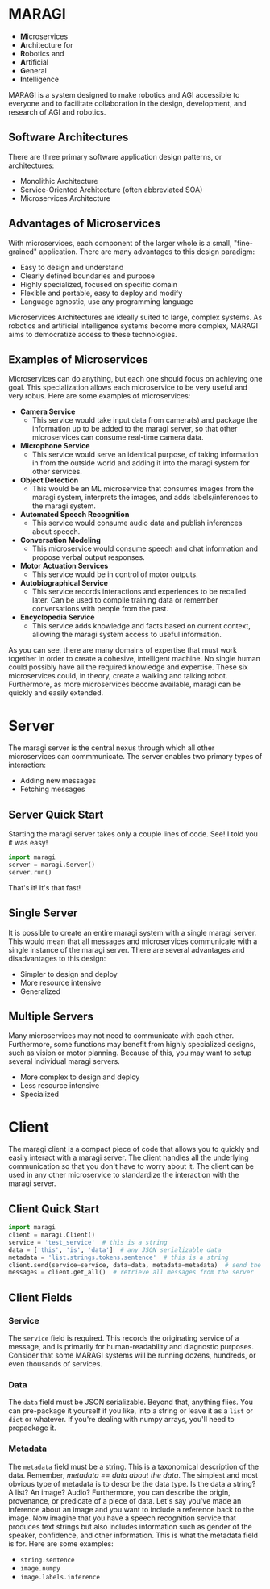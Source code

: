 # MARAGI 

- **M**icroservices 
- **A**rchitecture for 
- **R**obotics and 
- **A**rtificial 
- **G**eneral 
- **I**ntelligence

MARAGI is a system designed to make robotics and AGI accessible to everyone and to facilitate collaboration in the design, development, and research of AGI and robotics. 

## Software Architectures

There are three primary software application design patterns, or architectures:

- Monolithic Architecture
- Service-Oriented Architecture (often abbreviated SOA)
- Microservices Architecture

## Advantages of Microservices

With microservices, each component of the larger whole is a small, "fine-grained" application. There are many advantages to this design paradigm:

- Easy to design and understand
- Clearly defined boundaries and purpose
- Highly specialized, focused on specific domain
- Flexible and portable, easy to deploy and modify
- Language agnostic, use any programming language

Microservices Architectures are ideally suited to large, complex systems. As robotics and artificial intelligence systems become more complex, MARAGI aims to democratize access to these technologies. 

## Examples of Microservices

Microservices can do anything, but each one should focus on achieving one goal. This specialization allows each microservice to be very useful and very robus. Here are some examples of microservices:

- **Camera Service**
  - This service would take input data from camera(s) and package the information up to be added to the maragi server, so that other microservices can consume real-time camera data.
- **Microphone Service**
  - This service would serve an identical purpose, of taking information in from the outside world and adding it into the maragi system for other services.
- **Object Detection**
  - This would be an ML microservice that consumes images from the maragi system, interprets the images, and adds labels/inferences to the maragi system.
- **Automated Speech Recognition**
  - This service would consume audio data and publish inferences about speech.
- **Conversation Modeling**
  - This microservice would consume speech and chat information and propose verbal output responses.
- **Motor Actuation Services**
  - This service would be in control of motor outputs. 
- **Autobiographical Service**
  - This service records interactions and experiences to be recalled later. Can be used to compile training data or remember conversations with people from the past. 
- **Encyclopedia Service**
  - This service adds knowledge and facts based on current context, allowing the maragi system access to useful information. 

As you can see, there are many domains of expertise that must work together in order to create a cohesive, intelligent machine. No single human could possibly have all the required knowledge and expertise. 
These six microservices could, in theory, create a walking and talking robot. Furthermore, as more microservices become available, maragi can be quickly and easily extended. 

# Server

The maragi server is the central nexus through which all other microservices can commmunicate. The server enables two primary types of interaction:

- Adding new messages
- Fetching messages 

## Server Quick Start

Starting the maragi server takes only a couple lines of code. See! I told you it was easy! 

```python
import maragi
server = maragi.Server()
server.run()
```

That's it! It's that fast!

## Single Server

It is possible to create an entire maragi system with a single maragi server. This would mean that all messages and microservices communicate with a single instance of the maragi server. There are several advantages and disadvantages to this design:

- Simpler to design and deploy
- More resource intensive
- Generalized

## Multiple Servers

Many microservices may not need to communicate with each other. Furthermore, some functions may benefit from highly specialized designs, such as vision or motor planning. Because of this, you may want to setup several individual maragi servers.

- More complex to design and deploy
- Less resource intensive
- Specialized

# Client

The maragi client is a compact piece of code that allows you to quickly and easily interact with a maragi server. The client handles all the underlying communication so that you don't have to worry about it. 
The client can be used in any other microservice to standardize the interaction with the maragi server. 

## Client Quick Start

```python
import maragi
client = maragi.Client()
service = 'test_service'  # this is a string
data = ['this', 'is', 'data']  # any JSON serializable data
metadata = 'list.strings.tokens.sentence'  # this is a string
client.send(service=service, data=data, metadata=metadata)  # send the message to the server
messages = client.get_all()  # retrieve all messages from the server
```

## Client Fields

### Service

The `service` field is required. This records the originating service of a message, and is primarily for human-readability and diagnostic purposes. Consider that some MARAGI systems will be running dozens, hundreds, or even thousands of services. 

### Data

The `data` field must be JSON serializable. Beyond that, anything flies. You can pre-package it yourself if you like, into a string or leave it as a `list` or `dict` or whatever. If you're dealing with numpy arrays, you'll need to prepackage it.

### Metadata

The `metadata` field must be a string. This is a taxonomical description of the data. Remember, *metadata == data about the data*. The simplest and most obvious type of metadata is to describe the data type. Is the data a string? A list? An image? Audio?
Furthermore, you can describe the origin, provenance, or predicate of a piece of data. Let's say you've made an inference about an image and you want to include a reference back to the image. 
Now imagine that you have a speech recognition service that produces text strings but also includes information such as gender of the speaker, confidence, and other information. This is what the metadata field is for. 
Here are some examples:

- `string.sentence`
- `image.numpy`
- `image.labels.inference`